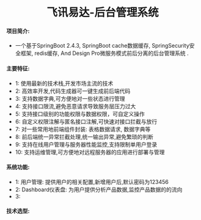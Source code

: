 <h1 style="text-align: center">飞讯易达-后台管理系统</h1>

#### 项目简介:
- 一个基于SpringBoot 2.4.3, SpringBoot cache数据缓存, SpringSecurity安全框架, redis缓存, And Design Pro微服务模式前后分离的后台管理系统 .


#### 主要特征:

- 1: 使用最新的技术栈,开发市场主流的技术
- 2: 高效率开发,代码生成器可一键生成前后端代码
- 3: 支持数据字典,可方便地对一些状态进行管理
- 4: 支持接口限流,避免恶意请求导致服务层压力过大
- 5: 支持接口级别的功能权限与数据权限，可自定义操作
- 6: 自定义权限注解与匿名接口注解,可快速对接口拦截与放行
- 7: 对一些常用地前端组件封装: 表格数据请求, 数据字典等
- 8: 前后端统一异常拦截处理,统一输出异常,避免繁琐的判断
- 9: 支持在线用户管理与服务器性能监控,支持限制单用户登录
- 10: 支持运维管理,可方便地对远程服务器的应用进行部署与管理

#### 系统功能:
- 1: 用户管理: 提供用户的相关配置,新增用户后,默认密码为123456
- 2: Dashboard仪表盘: 为用户提供分析产品数据,监控产品数据的的流向
- 3: 

#### 技术选型:

